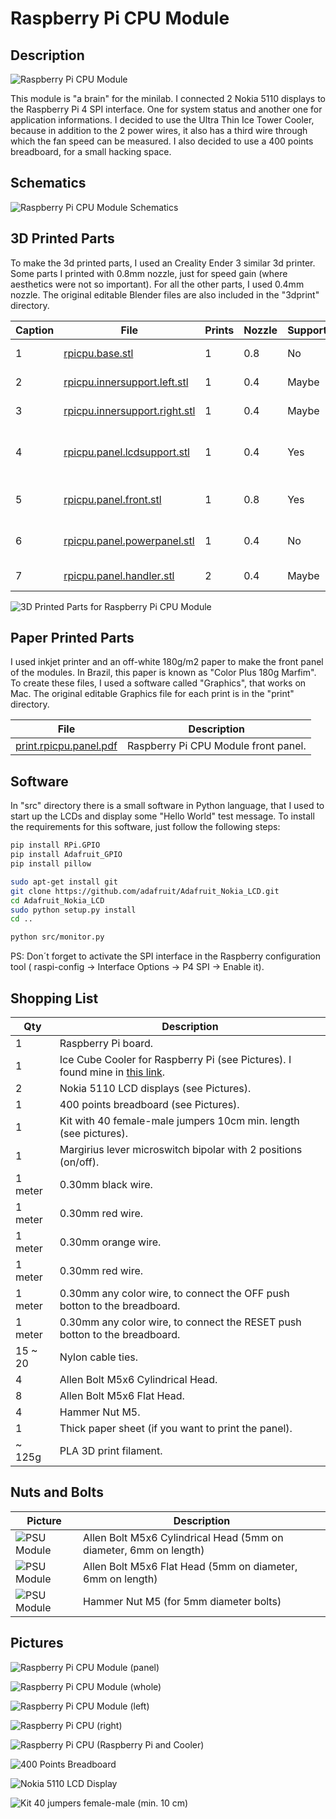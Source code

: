 # Raspberry Pi CPU Module

## Description

![Raspberry Pi CPU Module](images/panels/module-rpicpu.jpg)

This module is "a brain" for the minilab. I connected 2 Nokia 5110 displays to the Raspberry Pi 4 SPI interface. One for system status and another one for application informations. I decided to use the Ultra Thin Ice Tower Cooler, because in addition to the 2 power wires, it also has a third wire through which the fan speed can be measured. I also decided to use a 400 points breadboard, for a small hacking space.

## Schematics

![Raspberry Pi CPU Module Schematics](images/schematics/module-rpicpu.jpg)

## 3D Printed Parts

To make the 3d printed parts, I used an Creality Ender 3 similar 3d printer. Some parts I printed with 0.8mm nozzle, just for speed gain (where aesthetics were not so important). For all the other parts, I used 0.4mm nozzle. The original editable Blender files are also included in the "3dprint" directory.

Caption|File|Prints|Nozzle|Supports|Description|
|---|---|---|---|---|---|
| 1|[rpicpu.base.stl](./3dprint/rpicpu/rpicpu.base.stl)|1|0.8|No|Module base.|
| 2|[rpicpu.innersupport.left.stl](./3dprint/rpicpu/rpicpu.innersupport.left.stl)|1|0.4|Maybe|Left inner support.|
| 3|[rpicpu.innersupport.right.stl](./3dprint/rpicpu/rpicpu.innersupport.right.stl)|1|0.4|Maybe|Right inner support.|
| 4|[rpicpu.panel.lcdsupport.stl](./3dprint/rpicpu/rpicpu.panel.lcdsupport.stl) |1|0.4|Yes|Inner support for LCD modules.|
| 5|[rpicpu.panel.front.stl](./3dprint/rpicpu/rpicpu.panel.front.stl) |1|0.8|Yes|Front panel for the module.|
| 6|[rpicpu.panel.powerpanel.stl](./3dprint/rpicpu/rpicpu.panel.powerpanel.stl)|1|0.4|No|Module switch protector.|
| 7|[rpicpu.panel.handler.stl](./3dprint/rpicpu/rpicpu.panel.handler.stl)|2|0.4|Maybe|Module handlers.|

![3D Printed Parts for Raspberry Pi CPU Module](images/3dprint/module-rpicpu.jpg)

## Paper Printed Parts

I used inkjet printer and an off-white 180g/m2 paper to make the front panel of the modules. In Brazil, this paper is known as "Color Plus 180g Marfim". To create these files, I used a software called "Graphics", that works on Mac. The original editable Graphics file for each print is in the "print" directory.

|File|Description|
|---|---|
|[print.rpicpu.panel.pdf](./print/print.rpicpu.panel.pdf)|Raspberry Pi CPU Module front panel.|

## Software

In "src" directory there is a small software in Python language, that I used to start up the LCDs and display some "Hello World" test message. To install the requirements for this software, just follow the following steps:

```bash
pip install RPi.GPIO
pip install Adafruit_GPIO
pip install pillow

sudo apt-get install git
git clone https://github.com/adafruit/Adafruit_Nokia_LCD.git
cd Adafruit_Nokia_LCD
sudo python setup.py install
cd ..

python src/monitor.py
```
PS: Don´t forget to activate the SPI interface in the Raspberry configuration tool ( raspi-config -> Interface Options -> P4 SPI -> Enable it).

## Shopping List

Qty|Description|
|---|---|
| 1 | Raspberry Pi board.|
| 1 | Ice Cube Cooler for Raspberry Pi (see Pictures). I found mine in [this link](https://pt.aliexpress.com/item/1005004647625855.html).|
| 2 | Nokia 5110 LCD displays (see Pictures).|
| 1 | 400 points breadboard (see Pictures).|
| 1 | Kit with 40 female-male jumpers 10cm min. length (see pictures).|
| 1 |Margirius lever microswitch bipolar with 2 positions (on/off).|
| 1 meter|0.30mm black wire.|
| 1 meter|0.30mm red wire.|
| 1 meter|0.30mm orange wire.|
| 1 meter|0.30mm red wire.|
| 1 meter|0.30mm any color wire, to connect the OFF push botton to the breadboard.|
| 1 meter|0.30mm any color wire, to connect the RESET push botton to the breadboard.|
| 15 ~ 20|Nylon cable ties.|
| 4 |Allen Bolt M5x6 Cylindrical Head.|
| 8 |Allen Bolt M5x6 Flat Head.|
| 4 |Hammer Nut M5.|
| 1 |Thick paper sheet (if you want to print the panel).|
| ~ 125g | PLA 3D print filament.|



## Nuts and Bolts

Picture|Description|
|---|---|
|![PSU Module](images/nutsandbolts/nutsandbolts-01.jpg)|Allen Bolt M5x6 Cylindrical Head (5mm on diameter, 6mm on length)|
|![PSU Module](images/nutsandbolts/nutsandbolts-02.jpg)|Allen Bolt M5x6 Flat Head (5mm on diameter, 6mm on length)|
|![PSU Module](images/nutsandbolts/nutsandbolts-03.jpg)|Hammer Nut M5 (for 5mm diameter bolts)|

## Pictures

![Raspberry Pi CPU Module (panel)](images/pictures/module-rpicpu-001.jpg)

![Raspberry Pi CPU Module (whole)](images/pictures/module-rpicpu-002.jpg)

![Raspberry Pi CPU Module (left)](images/pictures/module-rpicpu-003.jpg)

![Raspberry Pi CPU (right)](images/pictures/module-rpicpu-004.jpg)

![Raspberry Pi CPU (Raspberry Pi and Cooler)](images/pictures/module-rpicpu-005.jpg)

![400 Points Breadboard](images/pictures/module-rpicpu-006.jpg)

![Nokia 5110 LCD Display](images/pictures/module-rpicpu-007.jpg)

![Kit 40 jumpers female-male (min. 10 cm)](images/pictures/module-rpicpu-008.jpg)

